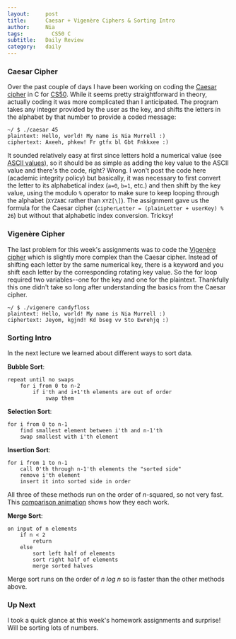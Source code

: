 ```yaml
---
layout:     post
title:      Caesar + Vigenère Ciphers & Sorting Intro
author:     Nia
tags: 		  CS50 C
subtitle:  	Daily Review
category:   daily
---
```


### Caesar Cipher

Over the past couple of days I have been working on coding the [Caesar cipher](https://en.wikipedia.org/wiki/Caesar_cipher) in C for [CS50](https://niamurrell.github.io/search/index.html#CS50). While it seems pretty straightforward in theory, actually coding it was more complicated than I anticipated. The program takes any integer provided by the user as the key, and shifts the letters in the alphabet by that number to provide a coded message:
```
~/ $ ./caesar 45
plaintext: Hello, world! My name is Nia Murrell :)
ciphertext: Axeeh, phkew! Fr gtfx bl Gbt Fnkkxee :)
```

It sounded relatively easy at first since letters hold a numerical value (see [ASCII values](http://www.asciitable.com/)), so it should be as simple as adding the key value to the ASCII value and there's the code, right? Wrong. I won't post the code here (academic integrity policy) but basically, it was necessary to first convert the letter to its alphabetical index (`a=0`, `b=1`, etc.) and then shift by the key value, using the modulo `%` operator to make sure to keep looping through the alphabet (`XYZABC` rather than `XYZ[\]`). The assignment gave us the formula for the Caesar cipher (`cipherLetter = (plainLetter + userKey) % 26`) but without that alphabetic index conversion. Tricksy!


### Vigenère Cipher

The last problem for this week's assignments was to code the [Vigenère cipher](https://en.wikipedia.org/wiki/Vigen%C3%A8re_cipher) which is slightly more complex than the Caesar cipher. Instead of shifting each letter by the same numerical key, there is a keyword and you shift each letter by the corresponding rotating key value. So the for loop required two variables--one for the key and one for the plaintext. Thankfully this one didn't take so long after understanding the basics from the Caesar cipher.
```
~/ $ ./vigenere candyfloss
plaintext: Hello, world! My name is Nia Murrell :)
ciphertext: Jeyom, kgjnd! Kd bseg vv Sto Ewrehjq :)
```

### Sorting Intro

In the next lecture we learned about different ways to sort data. 

**Bubble Sort**: 
```
repeat until no swaps
	for i from 0 to n-2
		if i'th and i+1'th elements are out of order
			swap them
``` 

**Selection Sort**:
```
for i from 0 to n-1
	find smallest element between i'th and n-1'th
	swap smallest with i'th element
```

**Insertion Sort**:
```
for i from 1 to n-1
	call 0'th through n-1'th elements the "sorted side"
	remove i'th element
	insert it into sorted side in order
```

All three of these methods run on the order of *n*-squared, so not very fast. This [comparison animation](https://www.cs.usfca.edu/~galles/visualization/ComparisonSort.html) shows how they each work.

**Merge Sort**:
```
on input of n elements
	if n < 2
		return
	else 
		sort left half of elements
		sort right half of elements
		merge sorted halves
```
Merge sort runs on the order of *n log n* so is faster than the other methods above. 

### Up Next

I took a quick glance at this week's homework assignments and surprise! Will be sorting lots of numbers.